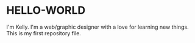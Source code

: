 # HELLO-WORLD

I'm Kelly. I'm a web/graphic designer with a love for learning new things. This is my first repository file. 
